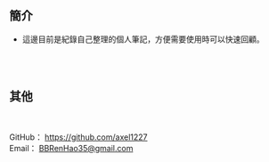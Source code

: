 ## 簡介

- 這邊目前是紀錄自己整理的個人筆記，方便需要使用時可以快速回顧。




<br><br>

## 其他

<br>

GitHub： https://github.com/axel1227
<br>
Email： BBRenHao35@gmail.com
